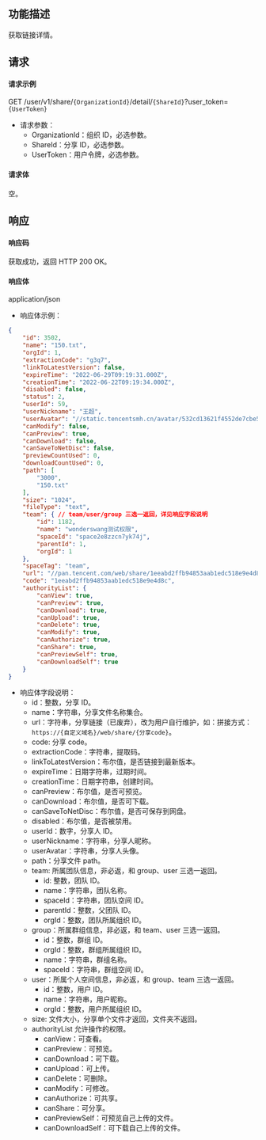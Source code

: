 ## 功能描述

获取链接详情。

## 请求

#### 请求示例

GET /user/v1/share/`{OrganizationId}`/detail/`{ShareId}`?user_token=`{UserToken}`

- 请求参数：
  - OrganizationId：组织 ID，必选参数。
  - ShareId：分享 ID，必选参数。
  - UserToken：用户令牌，必选参数。

#### 请求体

空。

## 响应

#### 响应码

获取成功，返回 HTTP 200 OK。

#### 响应体

application/json

- 响应体示例：
```json
{
    "id": 3502,
    "name": "150.txt",
    "orgId": 1,
    "extractionCode": "g3q7",
    "linkToLatestVersion": false,
    "expireTime": "2022-06-29T09:19:31.000Z",
    "creationTime": "2022-06-22T09:19:34.000Z",
    "disabled": false,
    "status": 2,
    "userId": 59,
    "userNickname": "王超",
    "userAvatar": "//static.tencentsmh.cn/avatar/532cd13621f4552de7cbe5478ff93a41_1653043299353.jpg",
    "canModify": false,
    "canPreview": true,
    "canDownload": false,
    "canSaveToNetDisc": false,
    "previewCountUsed": 0,
    "downloadCountUsed": 0,
    "path": [
        "3000",
        "150.txt"
    ],
    "size": "1024",
    "fileType": "text",
    "team": { // team/user/group 三选一返回，详见响应字段说明
        "id": 1182,
        "name": "wonderswang测试权限",
        "spaceId": "space2e8zzcn7yk74j",
        "parentId": 1,
        "orgId": 1
    },
    "spaceTag": "team",
    "url": "//pan.tencent.com/web/share/1eeabd2ffb94853aab1edc518e9e4d8c",
    "code": "1eeabd2ffb94853aab1edc518e9e4d8c",
    "authorityList": {
        "canView": true,
        "canPreview": true,
        "canDownload": true,
        "canUpload": true,
        "canDelete": true,
        "canModify": true,
        "canAuthorize": true,
        "canShare": true,
        "canPreviewSelf": true,
        "canDownloadSelf": true
    }
}
```
- 响应体字段说明：
  - id：整数，分享 ID。
  - name：字符串，分享文件名称集合。
  - url：字符串，分享链接（已废弃），改为用户自行维护，如：拼接方式：`https://{自定义域名}/web/share/{分享code}`。
  - code: 分享 code。
  - extractionCode：字符串，提取码。
  - linkToLatestVersion：布尔值，是否链接到最新版本。
  - expireTime：日期字符串，过期时间。
  - creationTime：日期字符串，创建时间。
  - canPreview：布尔值，是否可预览。
  - canDownload：布尔值，是否可下载。
  - canSaveToNetDisc：布尔值，是否可保存到网盘。
  - disabled：布尔值，是否被禁用。
  - userId：数字，分享人 ID。
  - userNickname：字符串，分享人昵称。
  - userAvatar：字符串，分享人头像。
  - path：分享文件 path。
  - team: 所属团队信息，非必返，和 group、user 三选一返回。
    - id: 整数，团队 ID。
    - name：字符串，团队名称。
    - spaceId：字符串，团队空间 ID。
    - parentId：整数，父团队 ID。
    - orgId：整数，团队所属组织 ID。
  - group：所属群组信息，非必返，和 team、user 三选一返回。
    - id：整数，群组 ID。
    - orgId：整数，群组所属组织 ID。
    - name：字符串，群组名称。
    - spaceId：字符串，群组空间 ID。
  - user：所属个人空间信息，非必返，和 group、team 三选一返回。
    - id：整数，用户 ID。
    - name：字符串，用户昵称。
    - orgId：整数，用户所属组织 ID。
  - size: 文件大小，分享单个文件才返回，文件夹不返回。
  - authorityList 允许操作的权限。
    - canView：可查看。
    - canPreview：可预览。
    - canDownload：可下载。
    - canUpload：可上传。
    - canDelete：可删除。
    - canModify：可修改。
    - canAuthorize：可共享。
    - canShare：可分享。
    - canPreviewSelf：可预览自己上传的文件。
    - canDownloadSelf：可下载自己上传的文件。
